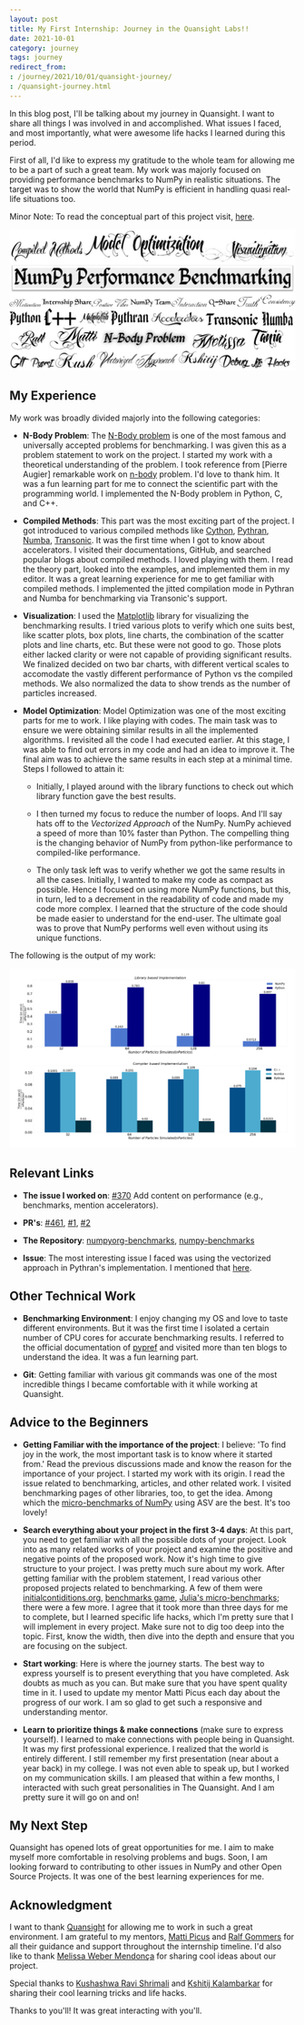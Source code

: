 ```yaml
---
layout: post
title: My First Internship: Journey in the Quansight Labs!!
date: 2021-10-01
category: journey
tags: journey
redirect_from:
: /journey/2021/10/01/quansight-journey/
: /quansight-journey.html
---
```


In this blog post, I'll be talking about my journey in Quansight. 
I want to share all things I was involved in and accomplished. 
What issues I faced, and most importantly, what were awesome life hacks I learned during this period.

First of all, I'd like to express my gratitude to the whole team 
for allowing me to be a part of such a great team. 
My work was majorly focused on providing performance benchmarks to NumPy in realistic situations. 
The target was to show the world that NumPy is efficient in handling quasi real-life situations too.

Minor Note: To read the conceptual part of this project visit, [here](https://deploy-preview-461--numpy-preview.netlify.app/benchmark/).

<p align="center">
      <img src = "/assets/quansight/journey.jpeg" alt = "A word cloud with themes, open-source projects and people mentioned throughout the blog post. Each is stylized using a different font, most of them calligraphical.">
</p>

<!-- TEASER_END -->

## My Experience
My work was broadly divided majorly into the following categories:

- **N-Body Problem**: The [N-Body problem](https://en.wikipedia.org/wiki/N-body_problem) is one of the most famous 
and universally accepted problems for benchmarking. 
I was given this as a problem statement to work on the project. 
I started my work with a theoretical understanding of the problem. 
I took reference from [Pierre Augier] remarkable work on 
[n-body](https://github.com/paugier/nbabel) problem. I'd love to thank him.
It was a fun learning part for me to connect the scientific part with the programming world. 
I implemented the N-Body problem in Python, C, and C++.

- **Compiled Methods**: This part was the most exciting part of the project. 
I got introduced to various compiled methods like [Cython](https://cython.readthedocs.io/en/latest/), 
[Pythran](https://pythran.readthedocs.io/en/latest/), [Numba](http://numba.pydata.org/), [Transonic](https://transonic.readthedocs.io/en/latest/). 
It was the first time when I got to know about accelerators. 
I visited their documentations, GitHub, and searched popular blogs about compiled methods. 
I loved playing with them. I read the theory part, looked into the examples, 
and implemented them in my editor. It was a great learning experience for me 
to get familiar with compiled methods. 
I implemented the jitted compilation mode in Pythran and Numba for benchmarking via Transonic's support.

- **Visualization**: I used the [Matplotlib](https://matplotlib.org/) library for visualizing the benchmarking results. 
I tried various plots to verify which one suits best, 
like scatter plots, box plots, line charts, the combination of the scatter plots and line charts, etc. 
But these were not good to go. 
Those plots either lacked clarity or were not capable of providing significant results. 
We finalized decided on two bar charts, with different vertical scales 
to accomodate the vastly different performance of Python vs the compiled methods. 
We also normalized the data to show trends as the number of particles increased.

- **Model Optimization**: Model Optimization was one of the most exciting parts for me to work. 
I like playing with codes. The main task was to ensure 
we were obtaining similar results in all the implemented algorithms. 
I revisited all the code I had executed earlier. At this stage, 
I was able to find out errors in my code and had an idea to improve it. 
The final aim was to achieve the same results in each step at a minimal time. 
Steps I followed to attain it:
	
	- Initially, I played around with the library functions to check out which library function gave the best results.
	
	- I then turned my focus to reduce the number of loops. 
And I'll say hats off to the *Vectorized Approach* of the NumPy. 
NumPy achieved a speed of more than 10% faster than Python. 
The compelling thing is the changing behavior of NumPy 
from python-like performance to compiled-like performance.
	
	- The only task left was to verify whether we got the same results in all the cases. 
Initially, I wanted to make my code as compact as possible. 
Hence I focused on using more NumPy functions, but this, in turn, 
led to a decrement in the readability of code and made my code more complex. 
I learned that the structure of the code should be made easier to understand for the end-user. 
The ultimate goal was to prove that NumPy performs well even without using its unique functions.

The following is the output of my work:

<img src = "/assets/quansight/performance_benchmarking.png" alt = "A visual representation to compare the performance of NumPy with various languages like Python, C++, and accelerators like Numba, and Pythran." title = "Performance Benchmark; Number of Iterations: 50">

<!-- TEASER END -->

## Relevant Links

- **The issue I worked on**: [#370](https://github.com/numpy/numpy.org/issues/370) Add content on performance (e.g., benchmarks, mention accelerators).

- **PR's**: [#461](https://github.com/numpy/numpy.org/pull/461), [#1](https://github.com/numpy/numpyorg-benchmarks/pull/1), [#2](https://github.com/numpy/numpyorg-benchmarks/pull/2)

- **The Repository**: [numpyorg-benchmarks](https://github.com/numpy/numpyorg-benchmarks), [numpy-benchmarks](https://github.com/khushi-411/numpy-benchmarks)

- **Issue**: The most interesting issue I faced was using the vectorized approach in Pythran's implementation. I mentioned that [here](https://github.com/khushi-411/numpy-benchmarks/issues/4).

## Other Technical Work

- **Benchmarking Environment**: I enjoy changing my OS and love to taste different environments. 
But it was the first time I isolated a certain number of CPU cores for accurate benchmarking results. 
I referred to the official documentation of [pypref](https://pyperf.readthedocs.io/en/latest/) 
and visited more than ten blogs to understand the idea. 
It was a fun learning part.

- **Git**: Getting familiar with various git commands was one of the most incredible things 
I became comfortable with it while working at Quansight.

## Advice to the Beginners

- **Getting Familiar with the importance of the project**: I believe: 
'To find joy in the work, the most important task is to know where it started from.' 
Read the previous discussions made and know the reason for the importance of your project. 
I started my work with its origin. I read the issue related to benchmarking, 
articles, and other related work. 
I visited benchmarking pages of other libraries, too, to get the idea. 
Among which the [micro-benchmarks of NumPy](https://pv.github.io/numpy-bench/) using ASV are the best. 
It's too lovely!

- **Search everything about your project in the first 3-4 days**: At this part, 
you need to get familiar with all the possible dots of your project. 
Look into as many related works of your project and examine 
the positive and negative points of the proposed work. 
Now it's high time to give structure to your project. 
I was pretty much sure about my work. 
After getting familiar with the problem statement, 
I read various other proposed projects related to benchmarking. 
A few of them were [initialcontiditions.org](http://initialconditions.org/), 
[benchmarks game](https://benchmarksgame-team.pages.debian.net/benchmarksgame/), [Julia's micro-benchmarks](https://julialang.org/benchmarks/); 
there were a few more. 
I agree that it took more than three days for me to complete, 
but I learned specific life hacks, which I'm pretty sure 
that I will implement in every project. 
Make sure not to dig too deep into the topic. 
First, know the width, then dive into the depth and 
ensure that you are focusing on the subject.

- **Start working**: Here is where the journey starts. 
The best way to express yourself is to present everything that you have completed. 
Ask doubts as much as you can. But make sure that you have spent quality time in it. 
I used to update my mentor Matti Picus each day about the progress of our work. 
I am so glad to get such a responsive and understanding mentor.

- **Learn to prioritize things & make connections** (make sure to express yourself). 
I learned to make connections with people being in Quansight. 
It was my first professional experience. 
I realized that the world is entirely different. 
I still remember my first presentation (near about a year back) in my college. 
I was not even able to speak up, but I worked on my communication skills. 
I am pleased that within a few months, I interacted with such great personalities in The Quansight. 
And I am pretty sure it will go on and on!

## My Next Step
Quansight has opened lots of great opportunities for me. 
I aim to make myself more comfortable in resolving problems and bugs. 
Soon, I am looking forward to contributing to other issues in NumPy and other Open Source Projects. 
It was one of the best learning experiences for me.

## Acknowledgment
I want to thank [Quansight](https://github.com/Quansight-Labs) 
for allowing me to work in such a great environment. 
I am grateful to my mentors, [Matti Picus](https://github.com/mattip) and [Ralf Gommers](https://github.com/rgommers) 
for all their guidance and support throughout the internship timeline. 
I'd also like to thank [Melissa Weber Mendonça](https://github.com/melissawm) for sharing cool ideas about our project.

Special thanks to [Kushashwa Ravi Shrimali](https://github.com/krshrimali) and [Kshitij Kalambarkar](https://github.com/kshitij12345) 
for sharing their cool learning tricks and life hacks.

Thanks to you'll! It was great interacting with you'll.
